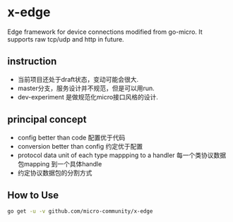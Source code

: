 # x-edge

Edge framework for device connections modified from go-micro.
It supports raw tcp/udp and http in future.

## instruction

+ 当前项目还处于draft状态，变动可能会很大.
+ master分支，服务设计并不规范，但是可以用run.
+ dev-experiment 是做规范化micro接口风格的设计.

## principal concept

+ config better than code 配置优于代码
+ conversion better than config 约定优于配置
+ protocol data unit of each type mappping to a handler 每一个类协议数据包mapping 到一个具体handle
+ 约定协议数据包的分割方式

## How to Use

```bash
go get -u -v github.com/micro-community/x-edge

```
